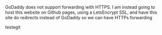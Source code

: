 GoDaddy does not support forwarding with HTTPS. I am instead going to host this website on Github pages, using a LetsEncrypt SSL, and have this site do redirects instead of GoDaddy so we can have HTTPs forwarding

testegit

